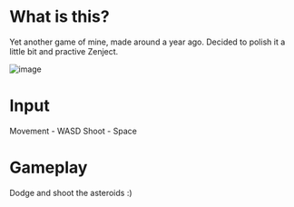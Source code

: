 # What is this?

Yet another game of mine, made around a year ago. Decided to polish it a little bit and practive Zenject.

![image](https://github.com/user-attachments/assets/8a62f730-3baa-41d6-b095-768082ea4382)

# Input

Movement - WASD
Shoot - Space

# Gameplay

Dodge and shoot the asteroids :)
